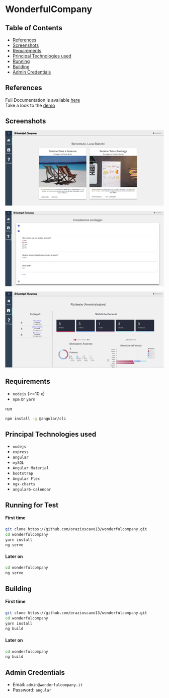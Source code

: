 # WonderfulCompany

## Table of Contents

- [References](#references)
- [Screenshots](#screenshots)
- [Requirements](#requirements)
- [Principal Technologies used](#principal-technologies-used)
- [Running](#running-for-test)
- [Building](#building)
- [Admin Credentials](#admin-credentials)

## References

Full Documentation is available <a href="https://orazioscavo13.github.io/wonderfulcompany/">here</a>
<br/>
Take a look to the <a href="http://159.65.207.157/">demo</a>

## Screenshots

![screenshot](screenshots/Screen_home.png)

![screenshot](screenshots/Screen_surveys.png)

![screenshot](screenshots/Screen_absence.png)

## Requirements

- `nodejs` (>=10.x)
- `npm` or `yarn`

run

```bash
npm install -g @angular/cli
```

## Principal Technologies used

- `nodejs`
- `express`
- `angular`
- `mySQL`
- `Angular Material`
- `bootstrap`
- `Angular Flex`
- `ngx-charts`
- `angular6-calendar`

## Running for Test

#### First time

```bash
git clone https://github.com/orazioscavo13/wonderfulcompany.git
cd wonderfulcompany
yarn install
ng serve
```

#### Later on

```bash
cd wonderfulcompany
ng serve
```

## Building

#### First time

```bash
git clone https://github.com/orazioscavo13/wonderfulcompany.git
cd wonderfulcompany
yarn install
ng build
```

#### Later on

```bash
cd wonderfulcompany
ng build
```

## Admin Credentials

- Email: `admin@wonderfulcompany.it`
- Password: `angular`
